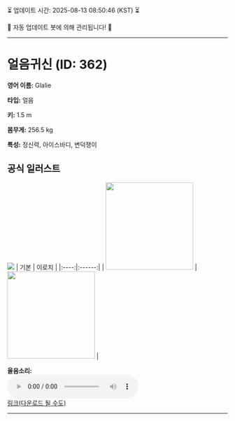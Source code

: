 
⏳ 업데이트 시간: 2025-08-13 08:50:46 (KST) ⏳

🤖 자동 업데이트 봇에 의해 관리됩니다! 🤖

---

# 얼음귀신 (ID: 362)
**영어 이름:** Glalie

**타입:** 얼음

**키:** 1.5 m

**몸무게:** 256.5 kg

**특성:** 정신력, 아이스바디, 변덕쟁이

## 공식 일러스트
![](https://raw.githubusercontent.com/PokeAPI/sprites/master/sprites/pokemon/other/official-artwork/362.png)
| 기본 | 이로치 |
|:----:|:------:|
| <img src="http://play.pokemonshowdown.com/sprites/ani/glalie.gif" width="200"> | <img src="http://play.pokemonshowdown.com/sprites/ani-shiny/glalie.gif" width="200"> |

**울음소리:**<br><audio controls src="https://raw.githubusercontent.com/PokeAPI/cries/main/cries/pokemon/latest/362.ogg"></audio><br> [링크(다운로드 될 수도)](https://raw.githubusercontent.com/PokeAPI/cries/main/cries/pokemon/latest/362.ogg)


---
